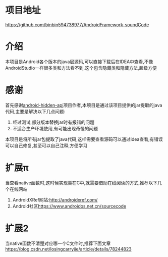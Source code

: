 # 项目地址
<https://github.com/binbin594738977/AndroidFramework-soundCode>

# 介绍
本项目是Android各个版本的java层源码,可以直接下载后在IDEA中查看,不像AndroidStudio一样很多类和方法看不到,这个包含隐藏类和隐藏方法,超级方便


# 感谢
首先感谢[android-hidden-api](https://github.com/anggrayudi/android-hidden-api)项目作者,本项目是通过该项目提供的jar提取的java代码,主要是解决以下几点问题:

1. 经过测试,部分版本替换jar时有报错的问题
2. 不适合生产环境使用,有可能出现奇怪的问题

本项目是将所有jar包提取了java代码,这样需要查看源码可以通过idea查看,有错误可以自己修复,甚至可以自己注释,方便学习

# 扩展π
当查看native函数时,这时候实现类在C中,就需要借助在线阅读的方式,推荐以下几个在线网站
1. AndroidXRef网站:<http://androidxref.com/>
2. Android社区<https://www.androidos.net.cn/sourcecode>


# 扩展2
当native函数不清楚对应哪一个C文件时,推荐下面文章
<https://blog.csdn.net/losingcarryjie/article/details/78244823>


